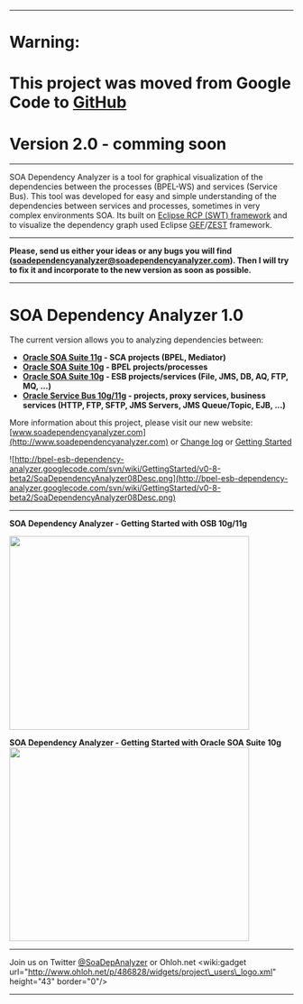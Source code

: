 
---

# Warning: #

# This project was moved from Google Code to [GitHub](https://github.com/tomecode/SOA-Dependency-Analyzer) #

# Version 2.0 - comming soon #

---


SOA Dependency Analyzer is a tool for graphical visualization of the dependencies between the processes (BPEL-WS) and services (Service Bus). This tool was developed for easy and simple understanding of the dependencies between services and processes, sometimes in very complex environments SOA.
Its built on [Eclipse RCP (SWT) framework](http://wiki.eclipse.org/index.php/Rich_Client_Platform) and to visualize the dependency graph used Eclipse [GEF](http://www.eclipse.org/gef/)/[ZEST](http://www.eclipse.org/gef/zest/) framework.


---

**Please, send us either your ideas or any bugs you will find (soadependencyanalyzer@soadependencyanalyzer.com). Then I will try to fix it and incorporate to the new version as soon as possible.**

---

# SOA Dependency Analyzer 1.0 #

The current version allows you to analyzing dependencies between:
  * **[Oracle SOA Suite 11g](http://www.oracle.com/us/technologies/soa/soa-suite/index.html) - SCA projects (BPEL, Mediator)**
  * **[Oracle SOA Suite 10g](http://www.oracle.com/technetwork/middleware/soasuite/downloads/downloads-085394.html#10g) - BPEL projects/processes**
  * **[Oracle SOA Suite 10g](http://www.oracle.com/technetwork/middleware/soasuite/downloads/downloads-085394.html#10g) - ESB projects/services (File, JMS, DB, AQ, FTP, MQ, ...)**
  * **[Oracle Service Bus 10g/11g](http://www.oracle.com/us/technologies/soa/service-bus-066459.html) - projects, proxy services, business services (HTTP, FTP, SFTP, JMS Servers, JMS Queue/Topic, EJB, ...)**


More information about this project, please visit our new website: [www.soadependencyanalyzer.com](http://www.soadependencyanalyzer.com) or [Change log](http://code.google.com/p/bpel-esb-dependency-analyzer/wiki/ReleaseNotes) or [Getting Started](http://code.google.com/p/bpel-esb-dependency-analyzer/wiki/GettingStartedWithVersion_1_0)

![http://bpel-esb-dependency-analyzer.googlecode.com/svn/wiki/GettingStarted/v0-8-beta2/SoaDependencyAnalyzer08Desc.png](http://bpel-esb-dependency-analyzer.googlecode.com/svn/wiki/GettingStarted/v0-8-beta2/SoaDependencyAnalyzer08Desc.png)


---

**SOA Dependency Analyzer - Getting Started with OSB 10g/11g**

<a href='http://www.youtube.com/watch?feature=player_embedded&v=WlLXtSnuAms' target='_blank'><img src='http://img.youtube.com/vi/WlLXtSnuAms/0.jpg' width='425' height=344 /></a>

**SOA Dependency Analyzer - Getting Started with Oracle SOA Suite 10g**<a href='http://www.youtube.com/watch?feature=player_embedded&v=MVsp-NZGcKg' target='_blank'><img src='http://img.youtube.com/vi/MVsp-NZGcKg/0.jpg' width='425' height=344 /></a>

---

Join us on Twitter [@SoaDepAnalyzer](http://twitter.com/#!/SoaDepAnalyzer) or Ohloh.net &lt;wiki:gadget url="http://www.ohloh.net/p/486828/widgets/project\_users\_logo.xml" height="43" border="0"/&gt;

---









